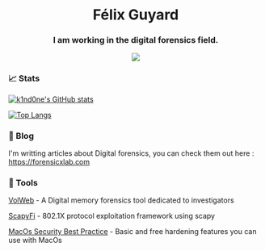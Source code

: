 <h1 align="center">Félix Guyard</h1>
<h3 align="center">I am working in the digital forensics field.</h3>

<div align="center">
  <img src="https://komarev.com/ghpvc/?username=k1nd0ne&style=for-the-badge"/>
</div>


### :chart_with_upwards_trend: Stats

[![k1nd0ne's GitHub stats](https://github-readme-stats.vercel.app/api?username=k1nd0ne&count_private=true&hide=contribs&show_icons=true&theme=graywhite)](https://github.com/anuraghazra/github-readme-stats)

[![Top Langs](https://github-readme-stats.vercel.app/api/top-langs/?username=k1nd0ne&layout=compact&theme=graywhite)](https://github.com/anuraghazra/github-readme-stats)

### 📄 Blog

I'm writting articles about Digital forensics, you can check them out here : https://forensicxlab.com
<br>

### 📄 Tools 

<a href="https://www.forensicxlab.com/VolDemo.html">VolWeb</a> - A Digital memory forensics tool dedicated to investigators

<a href="https://github.com/k1nd0ne/ScapyWifi">ScapyFi</a> - 802.1X protocol exploitation framework using scapy

<a href="https://github.com/k1nd0ne/ScapyWifi">MacOs Security Best Practice</a> - Basic and free hardening features you can use with MacOs
